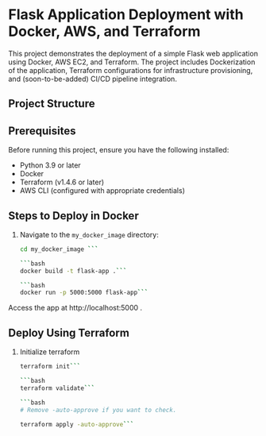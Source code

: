 # Flask Application Deployment with Docker, AWS, and Terraform

This project demonstrates the deployment of a simple Flask web application using Docker, AWS EC2, and Terraform. The project includes Dockerization of the application, Terraform configurations for infrastructure provisioning, and (soon-to-be-added) CI/CD pipeline integration.

## Project Structure



## Prerequisites

Before running this project, ensure you have the following installed:

- Python 3.9 or later
- Docker
- Terraform (v1.4.6 or later)
- AWS CLI (configured with appropriate credentials)

## Steps to Deploy in Docker

1. Navigate to the `my_docker_image` directory:
   ```bash
   cd my_docker_image ```

   ```bash
   docker build -t flask-app .```

   ```bash
   docker run -p 5000:5000 flask-app```

Access the app at http://localhost:5000 .

## Deploy Using Terraform

1. Initialize terraform
    ```bash
    terraform init```

    ```bash
    terraform validate```

    ```bash
    # Remove -auto-approve if you want to check.

    terraform apply -auto-approve```




